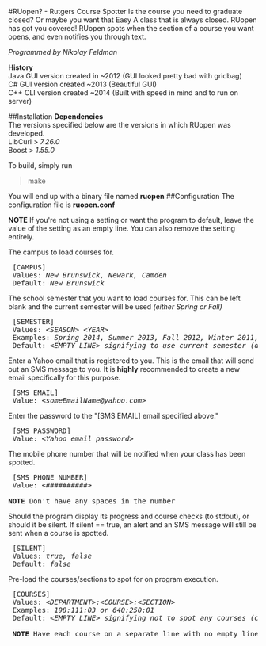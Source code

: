 #RUopen? - Rutgers Course Spotter
Is the course you need to graduate closed? Or maybe you want that Easy A class that is always closed. RUopen has got you covered! RUopen spots when the section of a course you want opens, and even notifies you through text.

*Programmed by Nikolay Feldman*

**History**<br>
Java GUI version created in ~2012 (GUI looked pretty bad with gridbag)<br>
C# GUI version created ~2013 (Beautiful GUI)<br>
C++ CLI version created ~2014 (Built with speed in mind and to run on server)

##Installation
**Dependencies**<br>
The versions specified below are the versions in which RUopen was developed.<br>
LibCurl  > *7.26.0*<br>
Boost > *1.55.0*

To build, simply run
> make

You will end up with a binary file named **ruopen**
##Configuration
The configuration file is **ruopen.conf**

**NOTE** 
If you're not using a setting or want the program to default, leave the value of the setting as an empty line. You can also remove the setting entirely.

The campus to load courses for.
<pre>
 [CAMPUS] 
 Values: <i>New Brunswick, Newark, Camden</i>
 Default: <i>New Brunswick</i>
</pre>

The school semester that you want to load courses for. This can be left blank and the current semester will be used *(either Spring or Fall)*
<pre>
 [SEMESTER] 
 Values: <i>&lt;SEASON&gt; &lt;YEAR&gt;</i>
 Examples: <i>Spring 2014, Summer 2013, Fall 2012, Winter 2011, etc...</i>
 Default: <i>&lt;EMPTY LINE&gt; signifying to use current semester (determined automatically).</i>
</pre>

Enter a Yahoo email that is registered to you. This is the email that will send out an SMS message to you. It is **highly** recommended to create a new email specifically for this purpose.
<pre>
 [SMS EMAIL] 
 Value: <i>&lt;someEmailName@yahoo.com&gt;</i>
</pre>

Enter the password to the "[SMS EMAIL] email specified above."
<pre>
 [SMS PASSWORD] 
 Value: <i>&lt;Yahoo email password&gt;</i>
</pre>
The mobile phone number that will be notified when your class has been spotted.
<pre>
 [SMS PHONE NUMBER]
 Value: <i>&lt;##########&gt;</i>

<b>NOTE</b> Don't have any spaces in the number
</pre>

Should the program display its progress and course checks (to stdout), or should it be silent. If silent == true, an alert and an SMS message will still be sent when a course is spotted.
<pre>
 [SILENT]
 Values: <i>true, false</i>
 Default: <i>false</i>
</pre>

Pre-load the courses/sections to spot for on program execution.
<pre>
 [COURSES] 
 Values: <i>&lt;DEPARTMENT&gt;:&lt;COURSE&gt;:&lt;SECTION&gt;</i>
 Examples: <i>198:111:03 or 640:250:01</i>
 Default: <i>&lt;EMPTY LINE&gt; signifying not to spot any courses (can be set within program).</i>

 <b>NOTE</b> Have each course on a separate line with no empty lines inbetween.
</pre>


